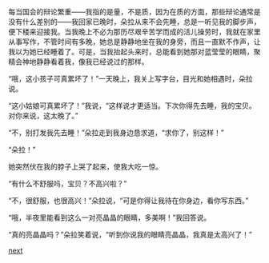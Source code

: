 
每当国会的辩论繁重——我指的是量，不是质，因为在质的方面，那些辩论通常是没有什么差别的——我回家已晚时，朵拉从来不会先睡，总是一听见我的脚步声，便下楼来迎接我。当我晚上不必为那历尽艰辛苦学而成的活儿操劳时，我就在家里从事写作，不管时间有多晚，她总是静静地坐在我的身旁，而且一直默不作声，让我以为她已经睡着了。可是，当我抬起头来时，总能看到她那对蓝莹莹的眼睛，聚精会神地静静看着我，像我已经说过的那样。

“哦，这小孩子可真累坏了！”一天晚上，我关上写字台，目光和她相遇时，朵拉说。

“这小姑娘可真累坏了！”我说，“这样说才更适当。下次你得先去睡，我的宝贝。对你来说，这太晚了。”

“不，别打发我先去睡！”朵拉走到我身边恳求道，“求你了，别这样！”

“朵拉！”

她突然伏在我的脖子上哭了起来，使我大吃一惊。

“有什么不舒服吗，宝贝？不高兴啦？”

“不，很舒服，也很高兴！”朵拉说，“可是你得让我待在你身边，看你写东西。”

“哦，半夜里能看到这么一对亮晶晶的眼睛，多美啊！”我回答说。

“真的亮晶晶吗？”朵拉笑着说，“听到你说我的眼睛亮晶晶，我真是太高兴了！”

[next](page571.md)
